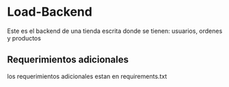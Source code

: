 # Load-Backend

Este es el backend de una tienda escrita donde se tienen: usuarios, ordenes y productos


## Requerimientos adicionales
los requerimientos adicionales estan en requirements.txt